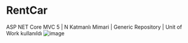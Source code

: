 # RentCar
 
 ASP NET Core MVC 5 | N Katmanlı Mimari | Generic Repository | Unit of Work kullanıldı
![image](https://user-images.githubusercontent.com/85437211/148270503-5f702f2a-904e-44a5-9762-49e7ee3d5c49.png)

